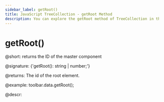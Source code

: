 ```yaml
---
sidebar_label: getRoot()
title: JavaScript TreeCollection - getRoot Method 
description: You can explore the getRoot method of TreeCollection in the documentation of the DHTMLX JavaScript UI library. Browse developer guides and API reference, try out code examples and live demos, and download a free 30-day evaluation version of DHTMLX Suite.
---
```


# getRoot()

@short: returns the ID of the master component

@signature: {'getRoot(): string | number;'}

@returns:
The id of the root element.

@example:
toolbar.data.getRoot();

@descr:
